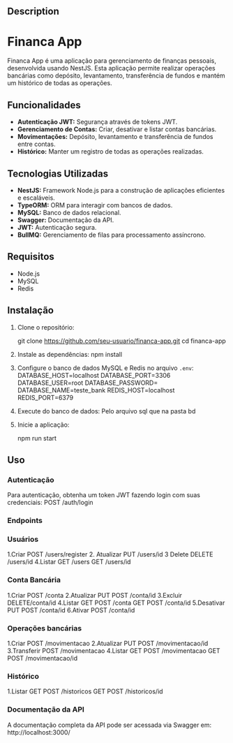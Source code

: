

## Description

# Financa App

Financa App é uma aplicação para gerenciamento de finanças pessoais, desenvolvida usando NestJS. Esta aplicação permite realizar operações bancárias como depósito, levantamento, transferência de fundos e mantém um histórico de todas as operações.

## Funcionalidades

- **Autenticação JWT:** Segurança através de tokens JWT.
- **Gerenciamento de Contas:** Criar, desativar e listar contas bancárias.
- **Movimentações:** Depósito, levantamento e transferência de fundos entre contas.
- **Histórico:** Manter um registro de todas as operações realizadas.

## Tecnologias Utilizadas

- **NestJS:** Framework Node.js para a construção de aplicações eficientes e escaláveis.
- **TypeORM:** ORM para interagir com bancos de dados.
- **MySQL:** Banco de dados relacional.
- **Swagger:** Documentação da API.
- **JWT:** Autenticação segura.
- **BullMQ:** Gerenciamento de filas para processamento assíncrono.

## Requisitos

- Node.js
- MySQL
- Redis
## Instalação

1. Clone o repositório:

    git clone https://github.com/seu-usuario/financa-app.git
    cd financa-app

2. Instale as dependências:
    npm install
  
3. Configure o banco de dados MySQL e Redis no arquivo `.env`:
    DATABASE_HOST=localhost
    DATABASE_PORT=3306
    DATABASE_USER=root
    DATABASE_PASSWORD=
    DATABASE_NAME=teste_bank
    REDIS_HOST=localhost
    REDIS_PORT=6379
  
4. Execute  do banco de dados:
Pelo arquivo sql que na pasta bd

5. Inicie a aplicação:
    
    npm run start
  

## Uso

### Autenticação

Para autenticação, obtenha um token JWT fazendo login com suas credenciais:
POST /auth/login
### Endpoints
### Usuários
1.Criar
POST /users/register
2. Atualizar 
PUT /users/id
3 Delete
DELETE /users/id
4.Listar 
GET /users
GET /users/id
### Conta Bancária
1.Criar
POST /conta
2.Atualizar
PUT POST /conta/id
3.Excluir
DELETE/conta/id
4.Listar
GET POST /conta
GET POST /conta/id
5.Desativar 
PUT POST /conta/id
6.Ativar
POST /conta/id
### Operações bancárias
1.Criar
POST /movimentacao
2.Atualizar
PUT POST /movimentacao/id
3.Transferir
 POST /movimentacao
4.Listar
GET POST /movimentacao
GET POST /movimentacao/id
### Histórico
1.Listar
GET POST /historicos
GET POST /historicos/id
### Documentação da API
A documentação completa da API pode ser acessada via Swagger em:
http://localhost:3000/